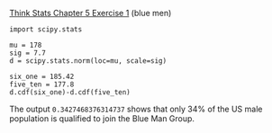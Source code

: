 [Think Stats Chapter 5 Exercise 1](http://greenteapress.com/thinkstats2/html/thinkstats2006.html#toc50) (blue men)

```
import scipy.stats

mu = 178
sig = 7.7
d = scipy.stats.norm(loc=mu, scale=sig)

six_one = 185.42
five_ten = 177.8
d.cdf(six_one)-d.cdf(five_ten)
```

The output `0.3427468376314737` shows that only 34% of the US male population is qualified to join the Blue Man Group.
